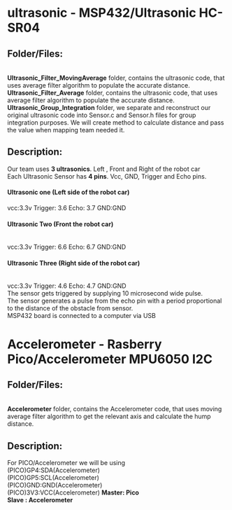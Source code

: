 # ultrasonic - MSP432/Ultrasonic HC-SR04

<h2>Folder/Files:</h2>
<br>
<b>Ultrasonic_Filter_MovingAverage</b> folder, contains the ultrasonic code, that uses average filter algorithm to populate the accurate distance.
<br>
<b>Ultrasonic_Filter_Average</b> folder, contains the ultrasonic code, that uses average filter algorithm to populate the accurate distance.
<br>
<b>Ultrasonic_Group_Integration</b> folder, we separate and reconstruct our original ultrasonic code into Sensor.c and Sensor.h files for group integration purposes. We will create method to calculate distance and pass the value when mapping team needed it.


<h2>Description:</h2>
Our team uses <b>3 ultrasonics</b>. Left , Front and Right of the robot car <br>
Each Ultrasonic Sensor has <b>4 pins</b>. Vcc, GND, Trigger and Echo pins. <br>
<h4>Ultrasonic one (Left side of the robot car)</h4>
vcc:3.3v
Trigger: 3.6
Echo: 3.7
GND:GND 

<h4>Ultrasonic Two (Front the robot car) </h4><br>
vcc:3.3v
Trigger: 6.6
Echo: 6.7
GND:GND 

<h4>Ultrasonic Three (Right side of the robot car) </h4><br>
vcc:3.3v
Trigger: 4.6
Echo: 4.7
GND:GND 
<br>
The sensor gets triggered by supplying 10 microsecond wide pulse. <br>
The sensor generates a pulse from the echo pin with a period proportional to the distance of the obstacle from sensor. <br>
MSP432 board is connected to a computer via USB <br>

# Accelerometer - Rasberry Pico/Accelerometer MPU6050 I2C

<h2>Folder/Files:</h2>
<br>
<b>Accelerometer</b> folder, contains the Accelerometer code, that uses moving average filter algorithm to get the relevant axis and calculate the hump distance.

<h2>Description:</h2>
For PICO/Accelerometer we will be using 
<br>
(PICO)GP4:SDA(Accelerometer)
<br>
(PICO)GP5:SCL(Accelerometer)
<br>
(PICO)GND:GND(Accelerometer)
<br>
(PICO)3V3:VCC(Accelerometer)

<b>
Master: Pico
<br>
Slave : Accelerometer
<br>
